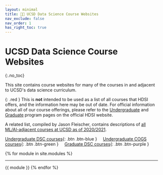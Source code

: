 ```yaml
---
layout: minimal
title: 🧑‍🏫 UCSD Data Science Course Websites
nav_exclude: false
nav_order: 1
has_right_toc: true
---
```


# UCSD Data Science Course Websites
{:.no_toc}

This site contains course websites for many of the courses in and adjacent to UCSD's data science curriculum.

<!-- With any questions with this site, feel free to email TBD. -->

{: .red }
This is **not** intended to be used as a list of all courses that HDSI offers, and the information here may be out of date. For official information about all of our course offerings, please refer to the [Undergraduate](https://datascience.ucsd.edu/current-students/course-descriptions-and-prerequisites/) and [Graduate](https://datascience.ucsd.edu/graduate/) program pages on the official HDSI website.

A related list, compiled by Jason Fleischer, contains descriptions of [all ML/AI-adjacent courses at UCSD as of 2020/2021](https://docs.google.com/document/d/1kQeD_OQ_b2NcfkXBtmtQw4HNJ0lv-VDvj2Yz9SkVP1Q/edit#heading=h.ri0364kcpnnm).

[Undergraduate DSC courses](#undergraduate-dsc-courses){: .btn .btn-blue } &nbsp;&nbsp;&nbsp; [Undergraduate COGS courses](#undergraduate-cogs-courses){: .btn .btn-green } &nbsp;&nbsp;&nbsp; [Graduate DSC courses](#graduate-dsc-courses){: .btn .btn-purple }

{% for module in site.modules %}

---
{{ module }}
{% endfor %}
